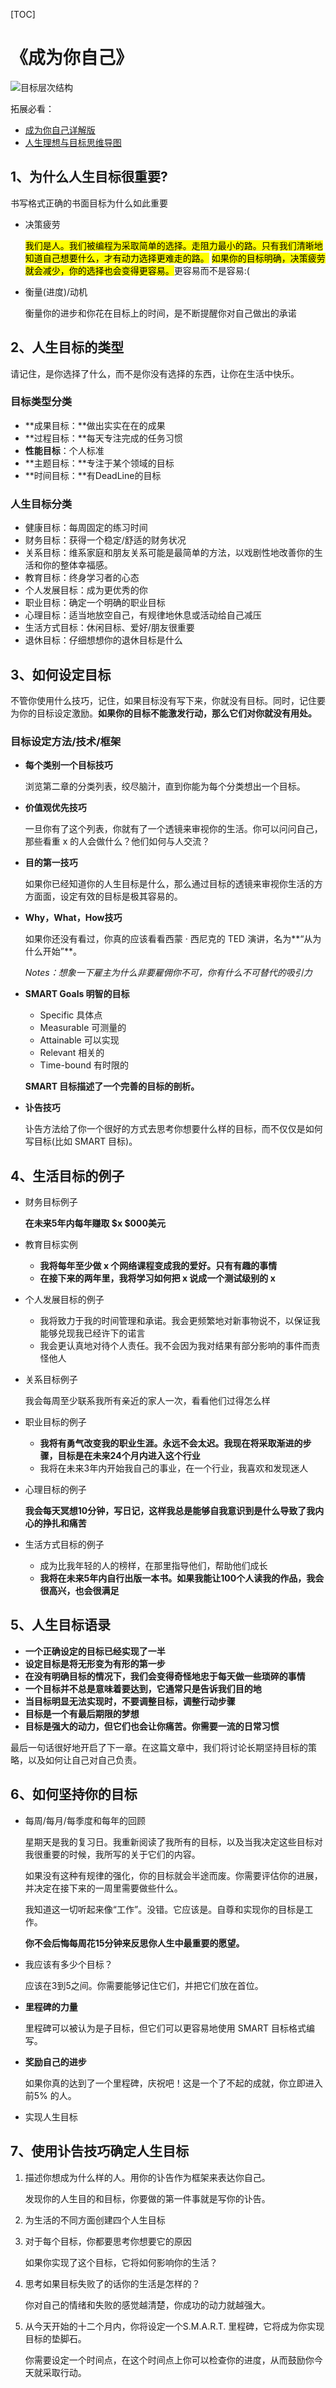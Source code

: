 [TOC]

# 《成为你自己》

![目标层次结构](Image/20220607211453924.png)



拓展必看：

- [成为你自己详解版](BecauseYourSelf.md)
- [人生理想与目标思维导图](人生理想与目标.xmind)

## 1、为什么人生目标很重要?

书写格式正确的书面目标为什么如此重要

- 决策疲劳

  <mark>我们是人。我们被编程为采取简单的选择。走阻力最小的路。只有我们清晰地知道自己想要什么，才有动力选择更难走的路。</mark>
  <mark>如果你的目标明确，决策疲劳就会减少，你的选择也会变得更容易。</mark>更容易而不是容易:(

- 衡量(进度)/动机

  衡量你的进步和你花在目标上的时间，是不断提醒你对自己做出的承诺

## 2、人生目标的类型

请记住，是你选择了什么，而不是你没有选择的东西，让你在生活中快乐。

### 目标类型分类

- **成果目标：**做出实实在在的成果
- **过程目标：**每天专注完成的任务习惯
- **性能目标**：个人标准
- **主题目标：**专注于某个领域的目标
- **时间目标：**有DeadLine的目标

### 人生目标分类

- 健康目标：每周固定的练习时间
- 财务目标：获得一个稳定/舒适的财务状况
- 关系目标：维系家庭和朋友关系可能是最简单的方法，以戏剧性地改善你的生活和你的整体幸福感。
- 教育目标：终身学习者的心态
- 个人发展目标：成为更优秀的你
- 职业目标：确定一个明确的职业目标
- 心理目标：适当地放空自己，有规律地休息或活动给自己减压
- 生活方式目标：休闲目标、爱好/朋友很重要
- 退休目标：仔细想想你的退休目标是什么

## 3、如何设定目标

不管你使用什么技巧，记住，如果目标没有写下来，你就没有目标。同时，记住要为你的目标设定激励。**如果你的目标不能激发行动，那么它们对你就没有用处。**

### 目标设定方法/技术/框架

- **每个类别一个目标技巧**

  浏览第二章的分类列表，绞尽脑汁，直到你能为每个分类想出一个目标。

- **价值观优先技巧**

  一旦你有了这个列表，你就有了一个透镜来审视你的生活。你可以问问自己，那些看重 x 的人会做什么？他们如何与人交流？

- **目的第一技巧**

  如果你已经知道你的人生目标是什么，那么通过目标的透镜来审视你生活的方方面面，设定有效的目标是极其容易的。

- **Why，What，How技巧**

  如果你还没有看过，你真的应该看看西蒙 · 西尼克的 TED 演讲，名为**“从为什么开始”**。

  *Notes：想象一下雇主为什么非要雇佣你不可，你有什么不可替代的吸引力*

- **SMART Goals 明智的目标**

  - Specific 具体点
  - Measurable 可测量的
  - Attainable 可以实现
  - Relevant 相关的
  - Time-bound 有时限的

  **SMART 目标描述了一个完善的目标的剖析。**

- **讣告技巧**

  讣告方法给了你一个很好的方式去思考你想要什么样的目标，而不仅仅是如何写目标(比如 SMART 目标)。

## 4、生活目标的例子

- 财务目标例子

  **在未来5年内每年赚取 $x $000美元**

- 教育目标实例

  - **我将每年至少做 x 个网络课程变成我的爱好。只有有趣的事情**
  - **在接下来的两年里，我将学习如何把 x 说成一个测试级别的 x**

- 个人发展目标的例子

  - 我将致力于我的时间管理和承诺。我会更频繁地对新事物说不，以保证我能够兑现我已经许下的诺言
  - 我会更认真地对待个人责任。我不会因为我对结果有部分影响的事件而责怪他人

- 关系目标例子

  我会每周至少联系我所有亲近的家人一次，看看他们过得怎么样

- 职业目标的例子

  - **我将有勇气改变我的职业生涯。永远不会太迟。我现在将采取渐进的步骤，目标是在未来24个月内进入这个行业**
  - 我将在未来3年内开始我自己的事业，在一个行业，我喜欢和发现迷人

- 心理目标的例子

  **我会每天冥想10分钟，写日记，这样我总是能够自我意识到是什么导致了我内心的挣扎和痛苦**

- 生活方式目标的例子

  - 成为比我年轻的人的榜样，在那里指导他们，帮助他们成长
  - **我将在未来5年内自行出版一本书。如果我能让100个人读我的作品，我会很高兴，也会很满足**

## 5、人生目标语录

- **一个正确设定的目标已经实现了一半**
- **设定目标是将无形变为有形的第一步**
- **在没有明确目标的情况下，我们会变得奇怪地忠于每天做一些琐碎的事情**
- **一个目标并不总是意味着要达到，它通常只是告诉我们目的地**
- **当目标明显无法实现时，不要调整目标，调整行动步骤**
- **目标是一个有最后期限的梦想**
- **目标是强大的动力，但它们也会让你痛苦。你需要一流的日常习惯**

最后一句话很好地开启了下一章。在这篇文章中，我们将讨论长期坚持目标的策略，以及如何让自己对自己负责。

## 6、如何坚持你的目标

- 每周/每月/每季度和每年的回顾

  星期天是我的复习日。我重新阅读了我所有的目标，以及当我决定这些目标对我很重要的时候，我所写的关于它们的内容。

  如果没有这种有规律的强化，你的目标就会半途而废。你需要评估你的进展，并决定在接下来的一周里需要做些什么。

  我知道这一切听起来像“工作”。没错。它应该是。自尊和实现你的目标是工作。

  **你不会后悔每周花15分钟来反思你人生中最重要的愿望。**

- 我应该有多少个目标？

  应该在3到5之间。你需要能够记住它们，并把它们放在首位。

- **里程碑的力量**

  里程碑可以被认为是子目标，但它们可以更容易地使用 SMART 目标格式编写。

- **奖励自己的进步**

  如果你真的达到了一个里程碑，庆祝吧！这是一个了不起的成就，你立即进入前5% 的人。

- 实现人生目标

## 7、使用讣告技巧确定人生目标

1. 描述你想成为什么样的人。用你的讣告作为框架来表达你自己。

   发现你的人生目的和目标，你要做的第一件事就是写你的讣告。

2. 为生活的不同方面创建四个人生目标

3. 对于每个目标，你都要思考你想要它的原因

   如果你实现了这个目标，它将如何影响你的生活？

4. 思考如果目标失败了的话你的生活是怎样的？

   你对自己的情绪和失败的感觉越清楚，你成功的动力就越强大。

5. 从今天开始的十二个月内，你将设定一个S.M.A.R.T. 里程碑，它将成为你实现目标的垫脚石。

   你需要设定一个时间点，在这个时间点上你可以检查你的进度，从而鼓励你今天就采取行动。















